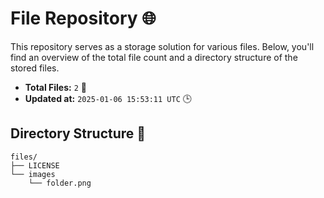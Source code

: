 # File Repository 🌐

This repository serves as a storage solution for various files. Below, you'll find an overview of the total file count and a directory structure of the stored files.

- **Total Files:** `2` 📁
- **Updated at:** `2025-01-06 15:53:11 UTC` 🕒

## Directory Structure 📂

```
files/
├── LICENSE
└── images
    └── folder.png

```